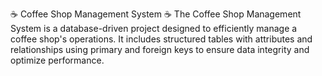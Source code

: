 ☕ Coffee Shop Management System ☕
The Coffee Shop Management System is a database-driven project designed to efficiently manage a coffee shop's operations. It includes structured tables with attributes and relationships using primary and foreign keys to ensure data integrity and optimize performance.
